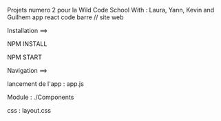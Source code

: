 Projets numero 2 pour la Wild Code School
With : Laura, Yann, Kevin and Guilhem
app react code barre // site web

Installation ==>

NPM INSTALL

NPM START

Navigation ==>

lancement de l'app : app.js


Module : ./Components


css : layout.css
